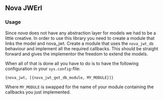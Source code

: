 ## Nova JWErl

### Usage

Since *nova* does not have any abstraction layer for models we had to be a little creative. In order to use this library
you need to create a module that links the model and nova_jwt. Create a module that uses the `nova_jwt_db` behaviour and implement all the required callbacks.
This should be straight forward and gives the implementor the freedom to extend the models.

When all of that is done all you have to do is to have the following configuration in your `sys.config`-file:
```
{nova_jwt, [{nova_jwt_get_db_module, MY_MODULE}]}
```
Where `MY_MODULE` is swapped for the name of your module containing the callbacks you just implemented.
